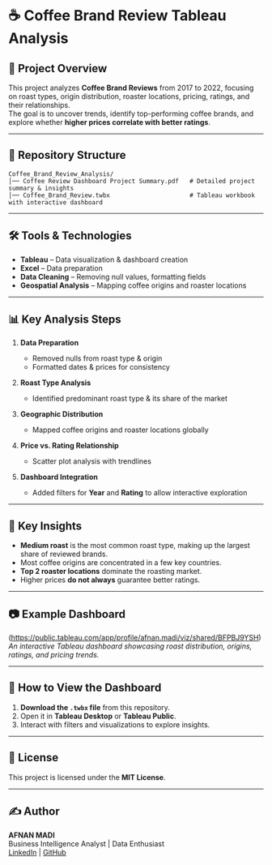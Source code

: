 # ☕ Coffee Brand Review Tableau Analysis

## 📌 Project Overview
This project analyzes **Coffee Brand Reviews** from 2017 to 2022, focusing on roast types, origin distribution, roaster locations, pricing, ratings, and their relationships.  
The goal is to uncover trends, identify top-performing coffee brands, and explore whether **higher prices correlate with better ratings**.  

---

## 📂 Repository Structure
```
Coffee_Brand_Review_Analysis/
│── Coffee Review Dashboard Project Summary.pdf   # Detailed project summary & insights
│── Coffee_Brand_Review.twbx                      # Tableau workbook with interactive dashboard
```

---

## 🛠️ Tools & Technologies
- **Tableau** – Data visualization & dashboard creation  
- **Excel** – Data preparation  
- **Data Cleaning** – Removing null values, formatting fields  
- **Geospatial Analysis** – Mapping coffee origins and roaster locations  

---

## 📊 Key Analysis Steps
1. **Data Preparation**  
   - Removed nulls from roast type & origin  
   - Formatted dates & prices for consistency  

2. **Roast Type Analysis**  
   - Identified predominant roast type & its share of the market  

3. **Geographic Distribution**  
   - Mapped coffee origins and roaster locations globally  

4. **Price vs. Rating Relationship**  
   - Scatter plot analysis with trendlines  

5. **Dashboard Integration**  
   - Added filters for **Year** and **Rating** to allow interactive exploration  

---

## 📌 Key Insights
- **Medium roast** is the most common roast type, making up the largest share of reviewed brands.  
- Most coffee origins are concentrated in a few key countries.  
- **Top 2 roaster locations** dominate the roasting market.  
- Higher prices **do not always** guarantee better ratings.  

---

## 📷 Example Dashboard
(https://public.tableau.com/app/profile/afnan.madi/viz/shared/BFPBJ9YSH)
*An interactive Tableau dashboard showcasing roast distribution, origins, ratings, and pricing trends.*

---

## 🚀 How to View the Dashboard
1. **Download the `.twbx` file** from this repository.  
2. Open it in **Tableau Desktop** or **Tableau Public**.  
3. Interact with filters and visualizations to explore insights.

---

## 📜 License
This project is licensed under the **MIT License**.

---

## ✍️ Author
**AFNAN MADI**  
Business Intelligence Analyst | Data Enthusiast  
[LinkedIn](https://www.linkedin.com/in/afnan-madi) | [GitHub](https://github.com/Afnanmadi)
